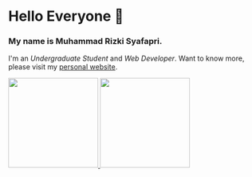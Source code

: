 # Hello Everyone 👋

### My name is **Muhammad Rizki Syafapri**.
I'm an *Undergraduate Student* and *Web Developer*.
Want to know more, please visit my [personal website](https://mrsyafapri.github.io/).

<p align="left">
<a href="https://github.com/mrsyafapri">
  <img height="180em" src="https://github-readme-stats-eight-theta.vercel.app/api?username=mrsyafapri&show_icons=true&theme=algolia&include_all_commits=true&count_private=true"/>
  <img height="180em" src="https://github-readme-stats-eight-theta.vercel.app/api/top-langs/?username=mrsyafapri&layout=compact&langs_count=8&theme=algolia"/>
</a>
</p>
